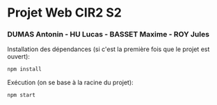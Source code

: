 # Projet Web CIR2 S2

### DUMAS Antonin - HU Lucas - BASSET Maxime - ROY Jules

Installation des dépendances (si c'est la première fois que le projet est ouvert):

```bash
npm install
```

Exécution (on se base à la racine du projet):

```bash
npm start
```
